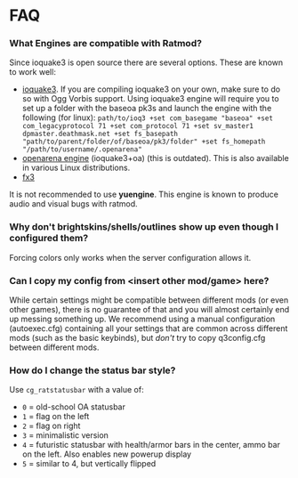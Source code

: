 # FAQ

### What Engines are compatible with Ratmod?

Since ioquake3 is open source there are several options. These are known to work well:
- [ioquake3](https://github.com/ioquake/ioq3). If you are compiling ioquake3 on your own, make sure to do so with Ogg Vorbis support. Using ioquake3 engine will require you to set up a folder with the baseoa pk3s and launch the engine with the following (for linux): `path/to/ioq3 +set com_basegame "baseoa" +set com_legacyprotocol 71 +set com_protocol 71 +set sv_master1 dpmaster.deathmask.net +set fs_basepath "path/to/parent/folder/of/baseoa/pk3/folder" +set fs_homepath "/path/to/username/.openarena"`
- [openarena engine](http://openarena.ws/download.php) (ioquake3+oa) (this is outdated). This is also available in various Linux distributions.
- [fx3](http://www.h4l-group.de/pub/Q3_engines/fX3/client/for_OA/)

It is not recommended to use **yuengine**. This engine is known to produce audio and visual bugs with ratmod.

### Why don't brightskins/shells/outlines show up even though I configured them?

Forcing colors only works when the server configuration allows it.

### Can I copy my config from \<insert other mod/game\> here?

While certain settings might be compatible between different mods (or even other games), there is no guarantee of that and you will almost certainly end up messing something up. We recommend using a manual configuration (autoexec.cfg) containing all your settings that are common across different mods (such as the basic keybinds), but *don't* try to copy q3config.cfg between different mods.

### How do I change the status bar style?

Use `cg_ratstatusbar` with a value of:

- `0` = old-school OA statusbar
- `1` = flag on the left
- `2` = flag on right
- `3` = minimalistic version
- `4` = futuristic statusbar with health/armor bars in the center, ammo bar on the left. Also enables new powerup display
- `5` = similar to 4, but vertically flipped